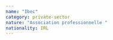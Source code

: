 ```yaml
---
name: "Ibec"
category: private-sector
nature: "Association professionnelle "
nationality: IRL
---
```

    